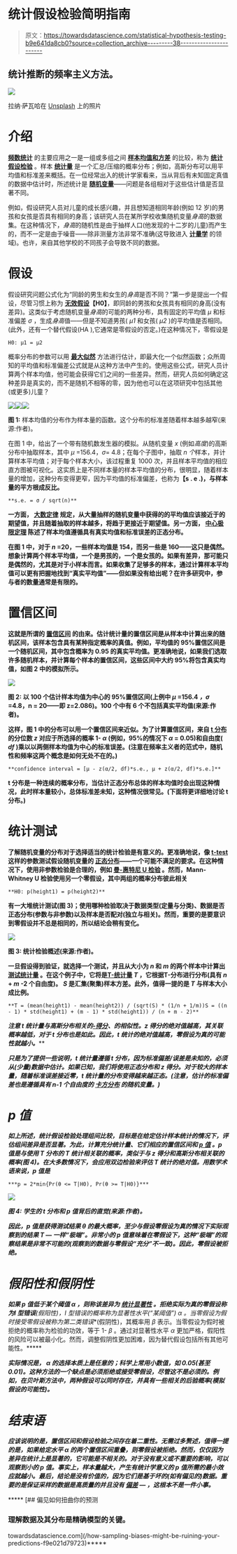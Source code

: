 # 统计假设检验简明指南

> 原文：<https://towardsdatascience.com/statistical-hypothesis-testing-b9e641da8cb0?source=collection_archive---------38----------------------->

## 统计推断的频率主义方法。

![](img/f2e4fa905db52b5bb7414242fe4b7076.png)

拉纳·萨瓦哈在 [Unsplash](https://unsplash.com?utm_source=medium&utm_medium=referral) 上的照片

# 介绍

[**频数统计**](https://en.wikipedia.org/wiki/Frequentist_inference#:~:text=Frequentist%20inference%20is%20a%20type,alternative%20name%20is%20frequentist%20statistics.) 的主要应用之一是一组或多组之间 [**样本均值和方差**](https://en.wikipedia.org/wiki/Sample_mean_and_covariance) 的比较，称为 [**统计假设检验**](https://en.wikipedia.org/wiki/Statistical_hypothesis_testing) 。样本 [**统计量**](https://en.wikipedia.org/wiki/Statistic) 是一个汇总/压缩的概率分布；例如，高斯分布可以用平均值和标准差来概括。在一位经常出入的统计学家看来，当从背后有未知固定真值的数据中估计时，所述统计是 [**随机变量**](https://en.wikipedia.org/wiki/Random_variable)——问题是各组相对于这些估计值是否显著不同。

例如，假设研究人员对儿童的成长感兴趣，并且想知道相同年龄(例如 12 岁)的男孩和女孩是否具有相同的身高；该研究人员在某所学校收集随机变量*身高*的数据集。在这种情况下，*身高*的随机性是由于抽样人口(他发现的十二岁的儿童)而产生的，而不一定是由于噪音——除非测量方法非常不准确(这导致进入 [**计量学**](https://en.wikipedia.org/wiki/Metrology) 的领域)。也许，来自其他学校的不同孩子会导致不同的数据。

# 假设

假设研究问题公式化为“同龄的男生和女生的*身高*是否不同？”第一步是提出一个假设，尽管习惯上称为 [**无效假设**](https://en.wikipedia.org/wiki/Null_hypothesis)**【H0】**，即同龄的男孩和女孩具有相同的身高(没有差异)。这类似于考虑随机变量*身高*的可能的两种分布，具有固定的平均值 *μ* 和标准偏差 *σ* ，生成*身高*值——但是不知道男孩( *μ1* 和女孩( *μ2* )的平均值是否相同。(此外，还有一个替代假设(HA ),它通常是零假设的否定。)在这种情况下，零假设是

```
H0: μ1 = μ2
```

概率分布的参数可以用 [**最大似然**](https://en.wikipedia.org/wiki/Maximum_likelihood_estimation) 方法进行估计，即最大化一个似然函数；众所周知的平均值和标准偏差公式就是从这种方法中产生的。使用这些公式，研究人员计算两个样本均值，他可能会获得它们之间的一些差异。然而，研究人员如何确定这种差异是真实的，而不是随机不相等的零，因为他也可以在这项研究中包括其他(或更多)儿童？

![](img/48306916496e284dc2aed0c3076f394d.png)![](img/c48e063e845460fd414021f17ed4a24a.png)![](img/441dcad4c09209730d204a3cb44ff0b6.png)

**图 1:** 样本均值的分布作为样本量的函数。这个分布的标准差随着样本越多越窄(来源:作者)。

在图 1 中，给出了一个带有随机数发生器的模拟。从随机变量 *x* (例如*高度*)的高斯分布中抽取样本，其中 *μ* =156.4，*σ*= 4.8；在每个子图中，抽取 *n 个*样本，并计算样本平均值；对于每个样本大小，该过程重复 1000 次，并且样本平均值的相应直方图被可视化。这实质上是不同样本量的样本平均值的分布，很明显，随着样本量的增加，这种分布变得更窄，因为平均值的标准偏差，也称为[](https://en.wikipedia.org/wiki/Standard_error)****【s . e .)，与样本量的平方根成反比。****

```
**s.e. = σ / sqrt(n)**
```

****一方面， [**大数定律**](https://en.wikipedia.org/wiki/Law_of_large_numbers) 规定，从大量抽样的随机变量中获得的[](https://en.wikipedia.org/wiki/Average)**的平均值应该接近于[](https://en.wikipedia.org/wiki/Expected_value)**的期望值，并且随着抽取的样本越多，将趋于更接近于期望值。另一方面， [**中心极限定理**](https://en.wikipedia.org/wiki/Central_limit_theorem) 陈述了样本均值遵循具有真实均值和标准误差的正态分布。********

****在图 1 中，对于 *n* =20，一些样本均值是 154，而另一些是 160——这只是偶然。想象计算两个样本平均值，一个是男孩的，一个是女孩的。如果有差异，那可能只是偶然的，尤其是对于小样本而言。如果收集了足够多的样本，通过计算样本平均值可以更有把握地找到“真实平均值”——但如果没有给出呢？在许多研究中，参与者的数量通常是有限的。****

# ****置信区间****

****这就是所谓的 [**置信区间**](https://en.wikipedia.org/wiki/Confidence_interval) 的由来。估计统计量的置信区间是从样本中计算出来的随机区间，该样本包含具有某种指定概率的真值。例如，平均值的 95%置信区间是一个随机区间，其中包含概率为 0.95 的真实平均值。更准确地说，如果我们选取许多随机样本，并计算每个样本的置信区间，这些区间中大约 95%将包含真实均值，如图 2 中的模拟所示。****

****![](img/e81719c7ab83747729ca54dcf360de86.png)****

******图 2:** 以 100 个估计样本均值为中心的 95%置信区间(上例中 *μ* =156.4 *，σ* =4.8，n = 20——即 z=2.086)。100 个中有 6 个不包括真实平均值(来源:作者)。****

****这样，图 1 中的分布可以用一个置信区间来近似。为了计算置信区间，来自 [**t 分布**](https://en.wikipedia.org/wiki/Student%27s_t-distribution) 的分位数 *z* 对应于所选择的概率 1- *α* (例如，95%的情况下 *α* = 0.05)和自由度( *df* )乘以以两侧样本均值为中心的标准误差。(注意在频率主义者的范式中，随机性和频率这两个概念是如何无处不在的。)****

```
**confidence interval = [μ - z(α/2, df)*s.e., μ + z(α/2, df)*s.e.]**
```

****t 分布是一种连续的概率分布，当估计正态分布总体的样本均值时会出现这种情况，此时样本量较小，总体标准差未知，这种情况很常见。(下面将更详细地讨论 t 分布。)****

# ****统计测试****

****了解随机变量的分布对于选择适当的统计检验是有意义的。更准确地说，像 [**t-test**](https://en.wikipedia.org/wiki/Student%27s_t-test) 这样的参数测试假设随机变量的 [**正态分布**](https://en.wikipedia.org/wiki/Normal_distribution)**——一个可能不满足的要求。在这种情况下，使用非参数检验是合理的，例如 [**曼-惠特尼 U 检验**](https://en.wikipedia.org/wiki/Mann%E2%80%93Whitney_U_test) 。然而，Mann-Whitney U 检验使用另一个零假设，其中两组的概率分布彼此相关******

```
**H0: p(height1) = p(height2)**
```

****有一大堆统计测试(图 3)；使用哪种检验取决于数据类型(定量与分类)、数据是否正态分布(参数与非参数)以及样本是否配对(独立与相关)。然而，重要的是要意识到零假设并不总是相同的，所以结论会稍有变化。****

****![](img/a0416a2e272312de67b0b8b6303dfb10.png)****

******图 3:** 统计检验概述(来源:作者)。****

****一旦假设得到验证，就选择一个测试，并且从大小为 *n* 和 *m* 的两个样本中计算出 [**测试统计量**](https://en.wikipedia.org/wiki/Test_statistic) 。在这个例子中，它将是[**T-统计量**](https://en.wikipedia.org/wiki/T-statistic) *T* ，它根据**T-分布进行分布(具有 *n* + *m* -2 个自由度)。 *S* 是汇集(聚集)样本方差。此外，值得一提的是 *T* 与样本大小成比例。******

```
**T = (mean(height1) - mean(height2)) / (sqrt(S) * (1/n + 1/m))S = ((n - 1) * std(height1) + (m - 1) * std(height1)) / (n + m - 2)**
```

****注意 t 统计量与高斯分布相关的[***-得分***](https://en.wikipedia.org/wiki/Standard_score)*、的相似性。z 得分的绝对值越高，其关联概率越低，对于 t 分布也是如此。因此，t 统计的绝对值越高，零假设为真的可能性就越小。*****

*****只是为了提供一些说明，t 统计量遵循 t 分布，因为标准偏差/误差是未知的，必须从(少量)数据中估计。如果已知，我们将使用正态分布和 z 得分。对于较大的样本量，随着标准误差接近零，t 统计量的分布变得越来越正态。(注意，估计的标准偏差也是遵循具有 n-1 个自由度的 [**卡方分布**](https://en.wikipedia.org/wiki/Chi-square_distribution) 的随机变量。)*****

# *****p 值*****

*****如上所述，统计假设检验处理组间比较，目标是在给定估计样本统计的情况下，评估组间差异是否显著。为此，计算充分统计量、它们相应的置信区间和 [**p 值**](https://en.wikipedia.org/wiki/P-value) 。p 值是与使用 T 分布的 T 统计相关联的概率，类似于与 *z* 得分和高斯分布相关联的概率(图 4)。在大多数情况下，会应用双边检验来评估 T 统计的绝对值。用数学术语来说，p 值是*****

```
***p = 2*min{Pr(θ <= T|H0), Pr(θ >= T|H0)}***
```

*****![](img/a6b51b605c0ef4a7fa2a99c9daad8691.png)*****

*******图 4:** 学生的 t 分布和 p 值背后的直觉(来源:作者)。*****

*****因此，p 值是获得测试结果 *θ* 的最大概率，至少与假设零假设为真的情况下实际观察到的结果 *T —* 一样“极端”。非常小的 p 值意味着在零假设下，这种“极端”的观察结果是非常不可能的(观察到的数据与零假设“充分”不一致)。因此，零假设被拒绝。*****

# *****假阳性和假阴性*****

*****如果 p 值低于某个阈值 *α* ，则称该差异为 [**统计显著性**](https://en.wikipedia.org/wiki/Statistical_significance) 。拒绝实际为真的零假设称为**I 型错误**(假阳性)，I 型错误的概率称为显著性水平(“某阈值”) *α* 。当零假设为假时接受零假设被称为**第二类错误**(假阴性)，其概率用 *β* 表示。当零假设为假时被拒绝的概率称为检验的功效，等于 1- *β* 。通过对显著性水平 *α* 更加严格，假阳性的风险可以被最小化。然而，调整假阴性更加困难，因为替代假设包括所有其他可能性。*****

*****实际情况是， *α* 的选择本质上是任意的；科学上常用小数值，如 0.05(甚至 0.01)。这种方法的一个缺点是必须拒绝或接受零假设，尽管这不是必须的。例如，在贝叶斯方法中，两种假设可以同时存在，并具有一些相关的后验概率(模拟假设的可能性)。*****

# *****结束语*****

*****应该说明的是，置信区间和假设检验之间存在着二重性。无需过多赘述，值得一提的是，如果给定水平 *α* 的两个置信区间重叠，则零假设被拒绝。然而，仅仅因为差异在统计上是显著的，它可能是不相关的。对于没有意义或不重要的影响，可以观察到小的 p 值。事实上，样本量越大，产生有统计学意义的 p 值所需的最小效应就越小。最后，结论是没有价值的，因为它们是基于坏的(如有偏见的)数据。重要的是保证采样的数据是高质量的并且没有 [**偏差**](https://en.wikipedia.org/wiki/Bias_(statistics)) — ，这根本不是一件小事。*****

*****[](/how-sampling-biases-might-be-ruining-your-predictions-f9e021d79723) [## 偏见如何扭曲你的预测

### 理解数据及其分布是精确模型的关键。

towardsdatascience.com](/how-sampling-biases-might-be-ruining-your-predictions-f9e021d79723)*****